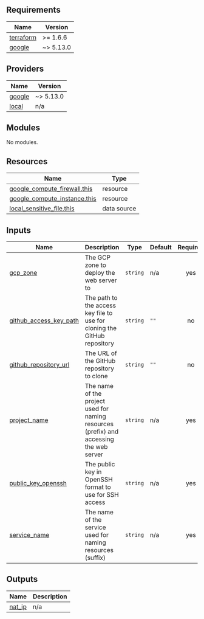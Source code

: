 <!-- BEGIN_TF_DOCS -->
## Requirements

| Name | Version |
|------|---------|
| <a name="requirement_terraform"></a> [terraform](#requirement\_terraform) | >= 1.6.6 |
| <a name="requirement_google"></a> [google](#requirement\_google) | ~> 5.13.0 |

## Providers

| Name | Version |
|------|---------|
| <a name="provider_google"></a> [google](#provider\_google) | ~> 5.13.0 |
| <a name="provider_local"></a> [local](#provider\_local) | n/a |

## Modules

No modules.

## Resources

| Name | Type |
|------|------|
| [google_compute_firewall.this](https://registry.terraform.io/providers/hashicorp/google/latest/docs/resources/compute_firewall) | resource |
| [google_compute_instance.this](https://registry.terraform.io/providers/hashicorp/google/latest/docs/resources/compute_instance) | resource |
| [local_sensitive_file.this](https://registry.terraform.io/providers/hashicorp/local/latest/docs/data-sources/sensitive_file) | data source |

## Inputs

| Name | Description | Type | Default | Required |
|------|-------------|------|---------|:--------:|
| <a name="input_gcp_zone"></a> [gcp\_zone](#input\_gcp\_zone) | The GCP zone to deploy the web server to | `string` | n/a | yes |
| <a name="input_github_access_key_path"></a> [github\_access\_key\_path](#input\_github\_access\_key\_path) | The path to the access key file to use for cloning the GitHub repository | `string` | `""` | no |
| <a name="input_github_repository_url"></a> [github\_repository\_url](#input\_github\_repository\_url) | The URL of the GitHub repository to clone | `string` | `""` | no |
| <a name="input_project_name"></a> [project\_name](#input\_project\_name) | The name of the project used for naming resources (prefix) and accessing the web server | `string` | n/a | yes |
| <a name="input_public_key_openssh"></a> [public\_key\_openssh](#input\_public\_key\_openssh) | The public key in OpenSSH format to use for SSH access | `string` | n/a | yes |
| <a name="input_service_name"></a> [service\_name](#input\_service\_name) | The name of the service used for naming resources (suffix) | `string` | n/a | yes |

## Outputs

| Name | Description |
|------|-------------|
| <a name="output_nat_ip"></a> [nat\_ip](#output\_nat\_ip) | n/a |
<!-- END_TF_DOCS -->
